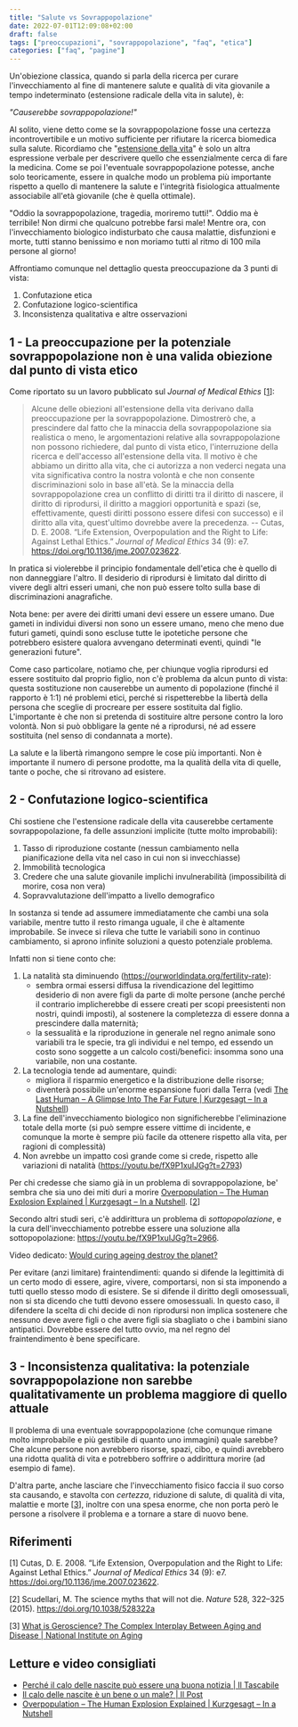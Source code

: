```yaml
---
title: "Salute vs Sovrappopolazione"
date: 2022-07-01T12:09:08+02:00
draft: false
tags: ["preoccupazioni", "sovrappopolazione", "faq", "etica"]
categories: ["faq", "pagine"]
---
```


Un'obiezione classica, quando si parla della ricerca per curare l'invecchiamento al fine di mantenere salute e qualità di vita giovanile a tempo indeterminato (estensione radicale della vita in salute), è:

*"Causerebbe sovrappopolazione!"*

Al solito, viene detto come se la sovrappopolazione fosse una certezza incontrovertibile e un motivo sufficiente per rifiutare la ricerca biomedica sulla salute. Ricordiamo che "[estensione della vita](https://youtu.be/OzCzCWAxs2g)" è solo un altra espressione verbale per descrivere quello che essenzialmente cerca di fare la medicina.
Come se poi l'eventuale sovrappopolazione potesse, anche solo teoricamente, essere in qualche modo un problema più importante rispetto a quello di mantenere la salute e l'integrità fisiologica attualmente associabile all'età giovanile (che è quella ottimale).

"Oddio la sovrappopolazione, tragedia, moriremo tutti!".
Oddio ma è terribile! Non dirmi che qualcuno potrebbe farsi male! Mentre ora, con l'invecchiamento biologico indisturbato che causa malattie, disfunzioni e morte, tutti stanno benissimo e non moriamo tutti al ritmo di 100 mila persone al giorno!

Affrontiamo comunque nel dettaglio questa preoccupazione da 3 punti di vista:

1. Confutazione etica
2. Confutazione logico-scientifica
3. Inconsistenza qualitativa e altre osservazioni

## 1 - La preoccupazione per la potenziale sovrappopolazione non è una valida obiezione dal punto di vista etico

Come riportato su un lavoro pubblicato sul *Journal of Medical Ethics* [[1](#riferimenti)]:

> Alcune delle obiezioni all'estensione della vita derivano dalla preoccupazione per la sovrappopolazione. Dimostrerò che, a prescindere dal fatto che la minaccia della sovrappopolazione sia realistica o meno, le argomentazioni relative alla sovrappopolazione non possono richiedere, dal punto di vista etico, l'interruzione della ricerca e dell'accesso all'estensione della vita. Il motivo è che abbiamo un diritto alla vita, che ci autorizza a non vederci negata una vita significativa contro la nostra volontà e che non consente discriminazioni solo in base all'età. Se la minaccia della sovrappopolazione crea un conflitto di diritti tra il diritto di nascere, il diritto di riprodursi, il diritto a maggiori opportunità e spazi (se, effettivamente, questi diritti possono essere difesi con successo) e il diritto alla vita, quest'ultimo dovrebbe avere la precedenza.  -- Cutas, D. E. 2008. “Life Extension, Overpopulation and the Right to Life: Against Lethal Ethics.” _Journal of Medical Ethics_ 34 (9): e7. https://doi.org/10.1136/jme.2007.023622.

In pratica si violerebbe il principio fondamentale dell'etica che è quello di non danneggiare l'altro. Il desiderio di riprodursi è limitato dal diritto di vivere degli altri esseri umani, che non può essere tolto sulla base di discriminazioni anagrafiche.

Nota bene: per avere dei diritti umani devi essere un essere umano. Due gameti in individui diversi non sono un essere umano, meno che meno due futuri gameti, quindi sono escluse tutte le ipotetiche persone che potrebbero esistere qualora avvengano determinati eventi, quindi "le generazioni future".

Come caso particolare, notiamo che, per chiunque voglia riprodursi ed essere sostituito dal proprio figlio, non c'è problema da alcun punto di vista: questa sostituzione non causerebbe un aumento di popolazione (finché il rapporto è 1:1) né problemi etici, perché si rispetterebbe la libertà della persona che sceglie di procreare per essere sostituita dal figlio. L'importante è che non si pretenda di sostituire altre persone contro la loro volontà. Non si può obbligare la gente né a riprodursi, né ad essere sostituita (nel senso di condannata a morte).

La salute e la libertà rimangono sempre le cose più importanti. Non è importante il numero di persone prodotte, ma la qualità della vita di quelle, tante o poche, che si ritrovano ad esistere.

## 2 - Confutazione logico-scientifica

Chi sostiene che l'estensione radicale della vita causerebbe certamente sovrappopolazione, fa delle assunzioni implicite (tutte molto improbabili):

1. Tasso di riproduzione costante (nessun cambiamento nella pianificazione della vita nel caso in cui non si invecchiasse)
1. Immobilità tecnologica
1. Credere che una salute giovanile implichi invulnerabilità (impossibilità di morire, cosa non vera)
1. Sopravvalutazione dell'impatto a livello demografico

In sostanza si tende ad assumere immediatamente che cambi una sola variabile, mentre tutto il resto rimanga uguale, il che è altamente improbabile.
Se invece si rileva che tutte le variabili sono in continuo cambiamento, si aprono infinite soluzioni a questo potenziale problema.

Infatti non si tiene conto che:

1. La natalità sta diminuendo (https://ourworldindata.org/fertility-rate):
    * sembra ormai essersi diffusa la rivendicazione del legittimo desiderio di non avere figli da parte di molte persone (anche perché il contrario implicherebbe di essere creati per scopi preesistenti non nostri, quindi imposti), al sostenere la completezza di essere donna a prescindere dalla maternità;
    * la sessualità e la riproduzione in generale nel regno animale sono variabili tra le specie, tra gli individui e nel tempo, ed essendo un costo sono soggette a un calcolo costi/benefici: insomma sono una variabile, non una costante.
1. La tecnologia tende ad aumentare, quindi:
    - migliora il risparmio energetico e la distribuzione delle risorse;
    - diventerà possibile un'enorme espansione fuori dalla Terra (vedi [The Last Human – A Glimpse Into The Far Future | Kurzgesagt – In a Nutshell](https://youtu.be/LEENEFaVUzU))
1. La fine dell'invecchiamento biologico non significherebbe l'eliminazione totale della morte (si può sempre essere vittime di incidente, e comunque la morte è sempre più facile da ottenere rispetto alla vita, per ragioni di complessità)
1. Non avrebbe un impatto così grande come si crede, rispetto alle variazioni di natalità (https://youtu.be/fX9P1xuIJGg?t=2793)

Per chi credesse che siamo già in un problema di sovrappopolazione, be' sembra che sia uno dei miti duri a morire [Overpopulation – The Human Explosion Explained | Kurzgesagt – In a Nutshell](https://youtu.be/QsBT5EQt348). [[2](#riferimenti)]

Secondo altri studi seri, c'è addirittura un problema di _sottopopolazione_, e la cura dell'invecchiamento potrebbe essere una soluzione alla sottopopolazione: https://youtu.be/fX9P1xuIJGg?t=2966.

Video dedicato: [Would curing ageing destroy the planet?](https://www.youtube.com/watch?v=f1Ve0fYuZO8)

Per evitare (anzi limitare) fraintendimenti: quando si difende la legittimità di un certo modo di essere, agire, vivere, comportarsi, non si sta imponendo a tutti quello stesso modo di esistere. Se si difende il diritto degli omosessuali, non si sta dicendo che tutti devono essere omosessuali. In questo caso, il difendere la scelta di chi decide di non riprodursi non implica sostenere che nessuno deve avere figli o che avere figli sia sbagliato o che i bambini siano antipatici. Dovrebbe essere del tutto ovvio, ma nel regno del fraintendimento è bene specificare.

## 3 - Inconsistenza qualitativa: la potenziale sovrappopolazione non sarebbe qualitativamente un problema maggiore di quello attuale

Il problema di una eventuale sovrappopolazione (che comunque rimane molto improbabile e più gestibile di quanto uno immagini) quale sarebbe? Che alcune persone non avrebbero risorse, spazi, cibo, e quindi avrebbero una ridotta qualità di vita e potrebbero soffrire o addirittura morire (ad esempio di fame).

D'altra parte, anche lasciare che l'invecchiamento fisico faccia il suo corso sta causando, e stavolta con *certezza*, riduzione di salute, di qualità di vita, malattie e morte [[3](#riferimenti)], inoltre con una spesa enorme, che non porta però le persone a risolvere il problema e a tornare a stare di nuovo bene.

## Riferimenti

[1] Cutas, D. E. 2008. “Life Extension, Overpopulation and the Right to Life: Against Lethal Ethics.” _Journal of Medical Ethics_ 34 (9): e7. https://doi.org/10.1136/jme.2007.023622.

[2] Scudellari, M. The science myths that will not die. _Nature_ 528, 322–325 (2015). https://doi.org/10.1038/528322a

[3] [What is Geroscience? The Complex Interplay Between Aging and Disease | National Institute on Aging](https://youtu.be/lJYrv5OANAo)

## Letture e video consigliati

- [Perché il calo delle nascite può essere una buona notizia | Il Tascabile](https://www.iltascabile.com/scienze/declino-nascite/)
- [Il calo delle nascite è un bene o un male? | Il Post](https://www.ilpost.it/2021/07/16/calo-nascite/)
- [Overpopulation – The Human Explosion Explained | Kurzgesagt – In a Nutshell](https://youtu.be/QsBT5EQt348)
